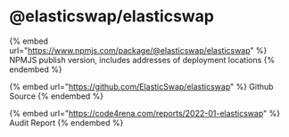 # @elasticswap/elasticswap

{% embed url="https://www.npmjs.com/package/@elasticswap/elasticswap" %}
NPMJS publish version, includes addresses of deployment locations
{% endembed %}

{% embed url="https://github.com/ElasticSwap/elasticswap" %}
Github Source
{% endembed %}

{% embed url="https://code4rena.com/reports/2022-01-elasticswap" %}
Audit Report
{% endembed %}

